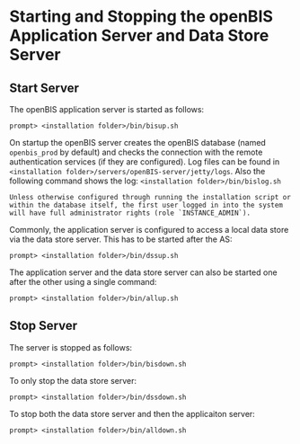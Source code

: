 Starting and Stopping the openBIS Application Server and Data Store Server
==========================================================================

## Start Server

The openBIS application server is started as follows:

```console
prompt> <installation folder>/bin/bisup.sh
```

On startup the openBIS server creates the openBIS database (named `openbis_prod` by default) and checks the connection with the remote authentication services (if they are configured). Log files can be found in `<installation folder>/servers/openBIS-server/jetty/logs`. Also the following command shows the log: `<installation folder>/bin/bislog.sh`

```{warning}
Unless otherwise configured through running the installation script or within the database itself, the first user logged in into the system will have full administrator rights (role `INSTANCE_ADMIN`).
```

Commonly, the application server is configured to access a local data store via the data store server. This has to be started after the AS:

```console
prompt> <installation folder>/bin/dssup.sh
```

The application server and the data store server can also be started one after the other using a single command:
```console
prompt> <installation folder>/bin/allup.sh
```


## Stop Server

The server is stopped as follows:

```console
prompt> <installation folder>/bin/bisdown.sh
```

To only stop the data store server:
```console
prompt> <installation folder>/bin/dssdown.sh
```

To stop both the data store server and then the applicaiton server:
```console
prompt> <installation folder>/bin/alldown.sh
```
